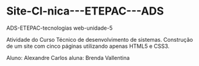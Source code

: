 # Site-Cl-nica---ETEPAC---ADS
ADS-ETEPAC-tecnologias web-unidade-5

Atividade do Curso Técnico de desenvolvimento de sistemas.
Construção de um site com cinco páginas utilizando apenas HTML5 e CSS3.

Aluno: Alexandre Carlos
aluna: Brenda Vallentina
